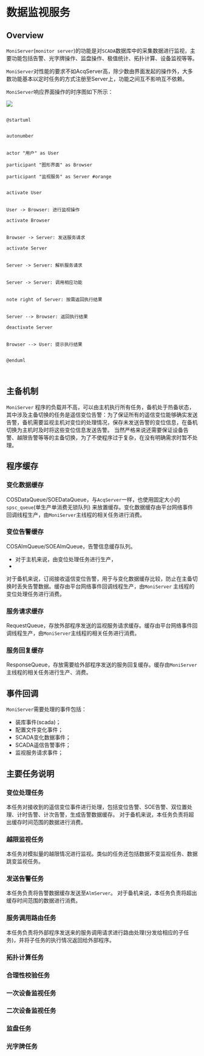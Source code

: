 # 数据监视服务

## Overview

`MoniServer`(`monitor server`)的功能是对`SCADA`数据库中的采集数据进行监视，主要功能包括告警、光字牌操作、监盘操作、极值统计、拓扑计算、设备监视等等。

`MoniServer`对性能的要求不如AcqServer高，除少数由界面发起的操作外，大多数功能基本以定时任务的方式注册至Server上，功能之间互不影响互不依赖。

`MoniServer`响应界面操作的时序图如下所示：

![](moni_server_seq.png)

```plantuml

@startuml


autonumber


actor "用户" as User

participant "图形界面" as Browser

participant "监视服务" as Server #orange


activate User


User -> Browser: 进行监视操作

activate Browser


Browser -> Server: 发送服务请求

activate Server


Server -> Server: 解析服务请求


Server -> Server: 调用相应功能


note right of Server: 按需返回执行结果


Server --> Browser: 返回执行结果

deactivate Server


Browser --> User: 提示执行结果


@enduml



```

## 主备机制

`MoniServer`
程序的负载并不高，可以由主机执行所有任务，备机处于热备状态，其中涉及主备切换的任务是遥信变位告警：为了保证所有的遥信变位能够确实发送告警，备机需要监视主机对变位的处理情况，保存未发送告警的变位信息，在备机切换为主机时及时将这些变位信息发送告警。
当然严格来说还需要保证设备告警、越限告警等等的主备切换，为了不使程序过于复杂，在没有明确需求时暂不处理。

## 程序缓存

### 变化数据缓存

COSDataQueue/SOEDataQueue，与`AcqServer`一样，也使用固定大小的`spsc_queue`(单生产单消费无锁队列)
来放置缓存。变化数据缓存由平台网络事件回调线程生产，由`MoniServer`主线程的相关任务进行消费。

### 变位告警缓存

COSAlmQueue/SOEAlmQueue，告警信息缓存队列。

- 对于主机来说，由变位处理任务进行生产，
-
对于备机来说，订阅接收遥信变位告警，用于与变化数据缓存比较，防止在主备切换时丢失告警数据。缓存由平台网络事件回调线程生产，由`MoniServer`
主线程的变位处理任务进行消费。

### 服务请求缓存

RequestQueue，存放外部程序发送的监视服务请求缓存。缓存由平台网络事件回调线程生产，由`MoniServer`主线程的相关任务进行消费。

### 服务回复缓存

ResponseQueue，存放需要给外部程序发送的服务回复缓存。缓存由`MoniServer`主线程的相关任务进行生产、消费。

## 事件回调

`MoniServer`需要处理的事件包括：

- 装库事件(scada)；
- 配置文件变化事件；
- SCADA变化数据事件；
- SCADA遥信告警事件；
- 监视服务请求事件；

## 主要任务说明

### 变位处理任务

本任务对接收到的遥信变位事件进行处理，包括变位告警、SOE告警、双位置处理、计时告警、计次告警，生成告警数据缓存。
对于备机来说，本任务负责将超出缓存时间范围的数据进行消费。

### 越限监视任务

本任务对模拟量的越限情况进行监视。类似的任务还包括数据不变监视任务、数据跳变监视任务。

### 发送告警任务

本任务负责将告警数据缓存发送至`AlmServer`。
对于备机来说，本任务负责将超出缓存时间范围的数据进行消费。

### 服务调用路由任务

本任务负责将外部程序发送来的服务调用请求进行路由处理(分发给相应的子任务)，并将子任务的执行情况返回给外部程序。

### 拓扑计算任务

### 合理性校验任务

### 一次设备监视任务

### 二次设备监视任务

### 监盘任务

### 光字牌任务


